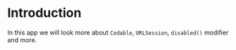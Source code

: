 # Introduction

In this app we will look more about `Codable`, `URLSession`, `disabled()` modifier and more.
